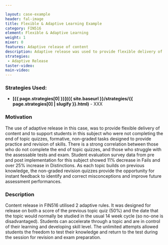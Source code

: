 ```yaml
---

layout: case-example
header: fal-image
title: Flexible & Adaptive Learning Example
category: FIN516
element: Flexible & Adaptive Learning
weight: 1
mixer: 0
features: Adaptive release of content
description: Adaptive release was used to provide flexible delivery of content and to support students.
strategies:
 - Adaptive Release
taster-video:
main-video:
---
```


### Strategies Used:

- **[{{ page.strategies[0] }}]({{ site.baseurl }}/strategies/{{ page.strategies[0] | slugify }}.html)** - XXX 

### Motivation

The use of adaptive release in this case, was to provide flexible delivery of content and to support students in this subject who were not completing the end of topic quizzes, formative, non-graded tasks designed to provide practice and revision of skills. There is a strong correlation between those who do not complete the end of topic quizzes, and those who struggle with the assessable tests and exam. Student evaluation survey data from pre and post implementation for this subject showed 11% decrease in Fails and over 25% increase in Distinctions. As each topic builds on previous knowledge, the non-graded revision quizzes provide the opportunity for instant feedback to identify and correct misconceptions and improve future assessment performances.

### Description

Content release in FIN516 utilised 2 adaptive rules. It was designed for release on both a score of the previous topic quiz (50%) and the date that the topic would normally be studied in the usual 14 week cycle (so no-one is disadvantaged). Students can accelerate through a topic and are in control of their learning and developing skill level.  The unlimited attempts allowed students the freedom to test their knowledge and return to the test during the session for revision and exam preparation.
